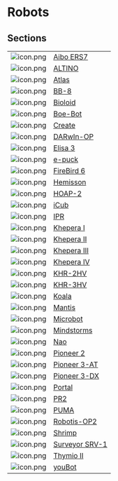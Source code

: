 # Robots

## Sections

| | |
| --- | --- |
| ![icon.png](images/robots/aibo-ers7/icon.png) | [Aibo ERS7](aibo-ers7.md) | Sony |
| ![icon.png](images/robots/altino/icon.png) | [ALTINO](altino.md) | Saeon |
| ![icon.png](images/robots/atlas/icon.png) | [Atlas](atlas.md) | Boston Dynamics |
| ![icon.png](images/robots/bb8/icon.png) | [BB-8](bb8.md) | Sphero |
| ![icon.png](images/robots/bioloid/icon.png) | [Bioloid](bioloid.md) | Robotis |
| ![icon.png](images/robots/boebot/icon.png) | [Boe-Bot](boebot.md) | Parallax |
| ![icon.png](images/robots/create/icon.png) | [Create](create.md) | iRobot |
| ![icon.png](images/robots/darwin-op/icon.png) | [DARwIn-OP](darwin-op.md) | Robotis |
| ![icon.png](images/robots/elisa3/icon.png) | [Elisa 3](elisa3.md) | GCTronic |
| ![icon.png](images/robots/epuck/icon.png) | [e-puck](epuck.md) | GCTronic |
| ![icon.png](images/robots/firebird6/icon.png) | [FireBird 6](firebird6.md) | NEXics |
| ![icon.png](images/robots/hemisson/icon.png) | [Hemisson](hemisson.md) | K-Team |
| ![icon.png](images/robots/hoap2/icon.png) | [HOAP-2](hoap2.md) | Fujitsu |
| ![icon.png](images/robots/icub/icon.png) | [iCub](icub.md) | RobotCup |
| ![icon.png](images/robots/ipr/icon.png) | [IPR](ipr.md) | Neuronics |
| ![icon.png](images/robots/khepera1/icon.png) | [Khepera I](khepera1.md) | K-Team |
| ![icon.png](images/robots/khepera2/icon.png) | [Khepera II](khepera2.md) | K-Team |
| ![icon.png](images/robots/khepera3/icon.png) | [Khepera III](khepera3.md) | K-Team |
| ![icon.png](images/robots/khepera4/icon.png) | [Khepera IV](khepera4.md) | K-Team |
| ![icon.png](images/robots/khr-2hv/icon.png) | [KHR-2HV](khr-2hv.md) | KONDO |
| ![icon.png](images/robots/khr-3hv/icon.png) | [KHR-3HV](khr-3hv.md) | KONDO |
| ![icon.png](images/robots/koala/icon.png) | [Koala](koala.md) | K-Team |
| ![icon.png](images/robots/mantis/icon.png) | [Mantis](mantis.md) | micromagic |
| ![icon.png](images/robots/microbot/icon.png) | [Microbot](microbot.md) | PICAXE |
| ![icon.png](images/robots/mindstorms/icon.png) | [Mindstorms](mindstorms.md) | Lego |
| ![icon.png](images/robots/nao/icon.png) | [Nao](nao.md) | SoftBankics |
| ![icon.png](images/robots/pioneer2/icon.png) | [Pioneer 2](pioneer2.md) | adept |
| ![icon.png](images/robots/pioneer-3at/icon.png) | [Pioneer 3-AT](pioneer-3at.md) | adept |
| ![icon.png](images/robots/pioneer-3dx/icon.png) | [Pioneer 3-DX](pioneer-3dx.md) | adept |
| ![icon.png](images/robots/portal/icon.png) | [Portal](portal.md) | A4 |
| ![icon.png](images/robots/pr2/icon.png) | [PR2](pr2.md) | Clearpath Robotics |
| ![icon.png](images/robots/puma/icon.png) | [PUMA](puma.md) | Unimation |
| ![icon.png](images/robots/robotis-op2/icon.png) | [Robotis-OP2](robotis-op2.md) | Robotis |
| ![icon.png](images/robots/shrimp/icon.png) | [Shrimp](shrimp.md) | BlueBotics |
| ![icon.png](images/robots/surveyor/icon.png) | [Surveyor SRV-1](surveyor.md) | Surveyor Corporation |
| ![icon.png](images/robots/thymio2/icon.png) | [Thymio II](thymio2.md) | Mobsya |
| ![icon.png](images/robots/youbot/icon.png) | [youBot](youbot.md) | KUKA |
